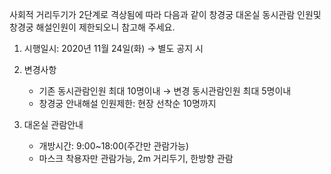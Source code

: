 사회적 거리두기가 2단계로 격상됨에 따라 다음과 같이 창경궁 대온실 동시관람 인원및 창경궁 해설인원이 제한되오니 참고해 주세요.
1. 시행일시: 2020년 11월 24일(화) → 별도 공지 시
2. 변경사항
   - 기존 동시관람인원 최대 10명이내 → 변경 동시관람인원 최대 5명이내
   - 창경궁 안내해설 인원제한: 현장 선착순 10명까지

3. 대온실 관람안내
   - 개방시간: 9:00~18:00(주간만 관람가능)
   - 마스크 착용자만 관람가능, 2m 거리두기, 한방향 관람